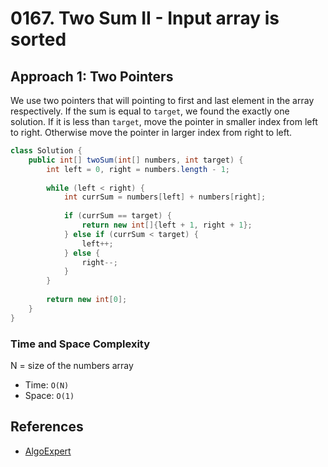 # 0167. Two Sum II - Input array is sorted

## Approach 1: Two Pointers
We use two pointers that will pointing to first and last element in the array respectively. If the sum is equal to `target`, we found the exactly one solution. If it is less than `target`, move the pointer in smaller index from left to right. Otherwise move the pointer in larger index from right to left.

```Java
class Solution {
    public int[] twoSum(int[] numbers, int target) {
        int left = 0, right = numbers.length - 1;
		
		while (left < right) {
			int currSum = numbers[left] + numbers[right];
			
			if (currSum == target) {
				return new int[]{left + 1, right + 1};
			} else if (currSum < target) {
				left++;
			} else {
				right--;
			}
		}
		
        return new int[0];
    }
}
```

### Time and Space Complexity

N = size of the numbers array
- Time: `O(N)`
- Space: `O(1)`

## References
- [AlgoExpert](https://www.algoexpert.io/questions/Two%20Number%20Sum)